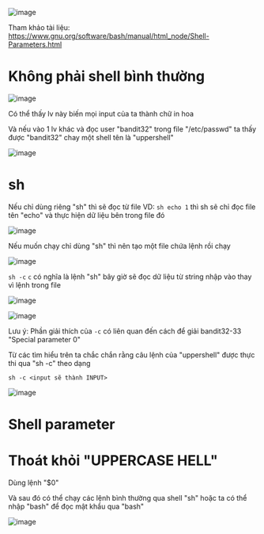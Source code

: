 ![image](https://github.com/user-attachments/assets/b327f834-cd0b-4c99-8d4e-05c43b0943fd)

Tham khảo tài liệu: https://www.gnu.org/software/bash/manual/html_node/Shell-Parameters.html

# Không phải shell bình thường
![image](https://github.com/user-attachments/assets/7ecfe5cc-bf9b-481c-9abd-cf94fd0f44cf)

Có thể thấy lv này biến mọi input của ta thành chữ in hoa

Và nếu vào 1 lv khác và đọc user "bandit32" trong file "/etc/passwd" ta thấy được "bandit32" chay một shell tên là "uppershell"

![image](https://github.com/user-attachments/assets/e742e1b2-32ff-4dfe-ae79-a5e00eae64e7)

# sh
Nếu chỉ dùng riêng "sh" thì sẽ đọc từ file VD: `sh echo 1` thì sh sẽ chỉ đọc file tên "echo" và thực hiện dữ liệu bên trong file đó

![image](https://github.com/user-attachments/assets/fc6cf9a7-972f-4f88-bd1d-8bdc64ea6e8a)

Nếu muốn chạy chỉ dùng "sh" thì nên tạo một file chứa lệnh rồi chạy

![image](https://github.com/user-attachments/assets/f671c710-0c8c-4180-a975-251af08cff84)

`sh -c` `c` có nghĩa là lệnh "sh" bây giờ sẽ đọc dữ liệu từ string nhập vào thay vì lệnh trong file

![image](https://github.com/user-attachments/assets/e210de6f-da47-4809-aec4-23d2fb73564e)

![image](https://github.com/user-attachments/assets/ca8a53e1-d9f7-459d-bdc4-850402598eb5)

Lưu ý: Phần giải thích của `-c` có liên quan đến cách để giải bandit32-33 "Special parameter 0"

Từ các tìm hiểu trên ta chắc chắn rằng câu lệnh của "uppershell" được thực thi qua "sh -c" theo dạng

`sh -c <input sẽ thành INPUT>`

![image](https://github.com/user-attachments/assets/7ecfe5cc-bf9b-481c-9abd-cf94fd0f44cf)

# Shell parameter

# Thoát khỏi "UPPERCASE HELL"
Dùng lệnh "$0"

Và sau đó có thể chạy các lệnh bình thường qua shell "sh" hoặc ta có thể nhập "bash" để đọc mật khẩu qua "bash"

![image](https://github.com/user-attachments/assets/63c1a017-4302-45db-9baa-ac54568c2283)
